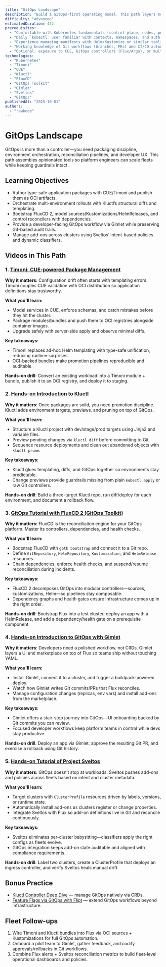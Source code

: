 ```yaml
---
title: "GitOps Landscape"
description: "Build a GitOps-first operating model. This path layers modern packaging, reconciliation, and developer experience tooling—Timoni, Kluctl, FluxCD, Gimlet, and Sveltos—so you can run fleets with confidence."
difficulty: "advanced"
estimatedDuration: 432
prerequisites:
  - "Comfortable with Kubernetes fundamentals (control plane, nodes, pods, services, deployments)."
  - "Daily `kubectl` user familiar with contexts, namespaces, and auth."
  - "Experience managing manifests with Helm/Kustomize or similar tooling."
  - "Working knowledge of Git workflows (branches, PRs) and CI/CD automation."
  - "Optional: exposure to CUE, GitOps controllers (Flux/Argo), or multi-cluster operations." 
technologies:
  - "Kubernetes"
  - "Timoni"
  - "CUE"
  - "Kluctl"
  - "FluxCD"
  - "GitOps Toolkit"
  - "Gimlet"
  - "Sveltos"
  - "GitOps"
publishedAt: "2025-10-01"
authors:
  - "rawkode"
---
```


# GitOps Landscape

GitOps is more than a controller—you need packaging discipline, environment orchestration, reconciliation pipelines, and developer UX. This path assembles opinionated tools so platform engineers can scale fleets while keeping guardrails intact.

## Learning Objectives

- Author type-safe application packages with CUE/Timoni and publish them as OCI artifacts.
- Orchestrate multi-environment rollouts with Kluctl’s structural diffs and templating.
- Bootstrap FluxCD 2, model sources/Kustomizations/HelmReleases, and control reconcilers with dependencies.
- Provide a developer-facing GitOps workflow via Gimlet while preserving Git-based audit trails.
- Manage add-ons across clusters using Sveltos’ intent-based policies and dynamic classifiers.

## Videos in This Path

### 1. [Timoni: CUE-powered Package Management](/watch/timoni-cue-powered-package-management-for-kubernetes)

**Why it matters:** Configuration drift often starts with templating errors. Timoni couples CUE validation with OCI distribution so application definitions stay trustworthy.

**What you'll learn:**
- Model services in CUE, enforce schemas, and catch mistakes before they hit the cluster.
- Package modules/bundles and push them to OCI registries alongside container images.
- Upgrade safely with server-side apply and observe minimal diffs.

**Key takeaways:**
- Timoni replaces ad-hoc Helm templating with type-safe unification, reducing runtime surprises.
- OCI-backed bundles make promotion pipelines reproducible and auditable.

**Hands-on drill:** Convert an existing workload into a Timoni module + bundle, publish it to an OCI registry, and deploy it to staging.

### 2. [Hands-on Introduction to Kluctl](/watch/hands-on-introduction-to-kluctl)

**Why it matters:** Once packages are solid, you need promotion discipline. Kluctl adds environment targets, previews, and pruning on top of GitOps.

**What you'll learn:**
- Structure a Kluctl project with dev/stage/prod targets using Jinja2 and variable files.
- Preview pending changes via `kluctl diff` before committing to Git.
- Sequence resource deployments and clean out abandoned objects with `kluctl prune`.

**Key takeaways:**
- Kluctl glues templating, diffs, and GitOps together so environments stay predictable.
- Change previews provide guardrails missing from plain `kubectl apply` or raw Git controllers.

**Hands-on drill:** Build a three-target Kluctl repo, run diff/deploy for each environment, and document a rollback flow.

### 3. [GitOps Tutorial with FluxCD 2 (GitOps Toolkit)](/watch/gitops-tutorial-with-fluxcd-2-gitops-toolkit)

**Why it matters:** FluxCD is the reconciliation engine for your GitOps platform. Master its controllers, dependencies, and health checks.

**What you'll learn:**
- Bootstrap FluxCD with `gotk bootstrap` and connect it to a Git repo.
- Define `GitRepository`, `HelmRepository`, `Kustomization`, and `HelmRelease` resources.
- Chain dependencies, enforce health checks, and suspend/resume reconciliation during incidents.

**Key takeaways:**
- FluxCD 2 decomposes GitOps into modular controllers—sources, kustomizations, Helm—so pipelines stay composable.
- Dependency graphs and health gates ensure infrastructure comes up in the right order.

**Hands-on drill:** Bootstrap Flux into a test cluster, deploy an app with a HelmRelease, and add a dependency/health gate on a prerequisite component.

### 4. [Hands-on Introduction to GitOps with Gimlet](/watch/hands-on-introduction-to-gitops-with-gimlet)

**Why it matters:** Developers need a polished workflow, not CRDs. Gimlet layers a UI and marketplace on top of Flux so teams ship without touching YAML.

**What you'll learn:**
- Install Gimlet, connect it to a cluster, and trigger a buildpack-powered deploy.
- Watch how Gimlet writes Git commits/PRs that Flux reconciles.
- Manage configuration changes (replicas, env vars) and install add-ons from the marketplace.

**Key takeaways:**
- Gimlet offers a stair-step journey into GitOps—UI onboarding backed by Git commits you can review.
- Focused developer workflows keep platform teams in control while devs stay productive.

**Hands-on drill:** Deploy an app via Gimlet, approve the resulting Git PR, and exercise a rollback using Git history.

### 5. [Hands-on Tutorial of Project Sveltos](/watch/hands-on-tutorial-of-project-sveltos)

**Why it matters:** GitOps doesn’t stop at workloads. Sveltos pushes add-ons and policies across fleets based on intent and cluster metadata.

**What you'll learn:**
- Target clusters with `ClusterProfile` resources driven by labels, versions, or runtime state.
- Automatically install add-ons as clusters register or change properties.
- Integrate Sveltos with Flux so add-on definitions live in Git and reconcile continuously.

**Key takeaways:**
- Sveltos eliminates per-cluster babysitting—classifiers apply the right configs as fleets evolve.
- GitOps integration keeps add-on state auditable and aligned with compliance requirements.

**Hands-on drill:** Label two clusters, create a ClusterProfile that deploys an ingress controller, and verify Sveltos heals manual drift.

## Bonus Practice

- [Kluctl Controller Deep Dive](/watch/kluctl-new-features-and-updates) — manage GitOps natively via CRDs.
- [Feature Flags via GitOps with Flipt](/watch/feature-flags-via-gitops-with-flipt) — extend GitOps workflows beyond infrastructure.

## Fleet Follow-ups

1. Wire Timoni and Kluctl bundles into Flux via OCI sources + Kustomizations for full GitOps automation.
2. Onboard a pilot team to Gimlet, gather feedback, and codify approvals/rollbacks in Git workflows.
3. Combine Flux alerts + Sveltos reconciliation metrics to build fleet-level operational dashboards and policies.
